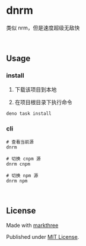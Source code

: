 # dnrm

类似 nrm，但是速度超级无敌快 

<br />

## Usage

### install

1. 下载该项目到本地

2. 在项目根目录下执行命令

```shell
deno task install
```

### cli

```shell
# 查看当前源
dnrm

# 切换 cnpm 源
dnrm cnpm

# 切换 npm 源
dnrm npm
```

<br />

## License

Made with [markthree](https://github.com/markthree)

Published under [MIT License](./LICENSE).